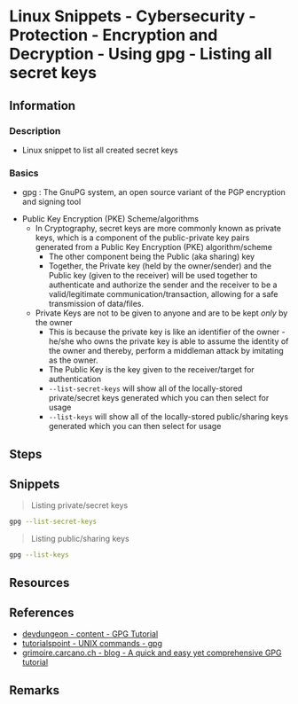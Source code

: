 # Linux Snippets - Cybersecurity - Protection - Encryption and Decryption - Using gpg - Listing all secret keys

## Information
### Description
+ Linux snippet to list all created secret keys

### Basics
+ gpg : The GnuPG system, an open source variant of the PGP encryption and signing tool
- Public Key Encryption (PKE) Scheme/algorithms
    - In Cryptography, secret keys are more commonly known as private keys, which is a component of the public-private key pairs generated from a Public Key Encryption (PKE) algorithm/scheme
        + The other component being the Public (aka sharing) key
        + Together, the Private key (held by the owner/sender) and the Public key (given to the receiver) will be used together to authenticate and authorize the sender and the receiver to be a valid/legitimate communication/transaction, allowing for a safe transmission of data/files.
    - Private Keys are not to be given to anyone and are to be kept *only* by the owner
        + This is because the private key is like an identifier of the owner - he/she who owns the private key is able to assume the identity of the owner and thereby, perform a middleman attack by imitating as the owner.
        + The Public Key is the key given to the receiver/target for authentication
        + `--list-secret-keys` will show all of the locally-stored private/secret keys generated which you can then select for usage
        + `--list-keys` will show all of the locally-stored public/sharing keys generated which you can then select for usage

## Steps

## Snippets

> Listing private/secret keys

```bash
gpg --list-secret-keys
```

> Listing public/sharing keys

```bash
gpg --list-keys
```

## Resources

## References
+ [devdungeon - content - GPG Tutorial](https://www.devdungeon.com/content/gpg-tutorial)
+ [tutorialspoint - UNIX commands - gpg](https://www.tutorialspoint.com/unix_commands/gpg.htm)
+ [grimoire.carcano.ch - blog - A quick and easy yet comprehensive GPG tutorial](https://grimoire.carcano.ch/blog/a-quick-easy-yet-comprehensive-gpg-tutorial/)

## Remarks
